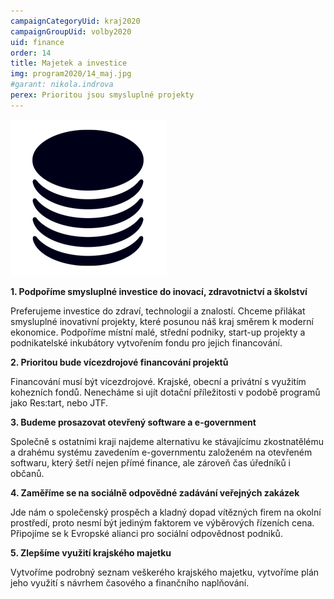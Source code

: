 ```yaml
---
campaignCategoryUid: kraj2020
campaignGroupUid: volby2020
uid: finance
order: 14
title: Majetek a investice
img: program2020/14_maj.jpg
#garant: nikola.indrova
perex: Prioritou jsou smysluplné projekty
---
```


![](/assets/img/program2020/14_finance.png)


**1.  Podpoříme smysluplné investice do inovací, zdravotnictví a školství**
    
Preferujeme investice do zdraví, technologií a znalostí. Chceme přilákat smysluplné inovativní projekty, které posunou náš kraj směrem k moderní ekonomice. Podpoříme místní malé, střední podniky, start-up projekty a podnikatelské inkubátory vytvořením fondu pro jejich financování.
    
**2.  Prioritou bude vícezdrojové financování projektů**
    
Financování musí být vícezdrojové. Krajské, obecní a privátní s využitím kohezních fondů. Nenecháme si ujít dotační příležitosti v podobě programů jako Res:tart, nebo JTF.
    
**3.  Budeme prosazovat otevřený software a e-government**
    
Společně s ostatními kraji najdeme alternativu ke stávajícímu zkostnatělému a drahému systému zavedením e-governmentu založeném na otevřeném softwaru, který šetří nejen přímé finance, ale zároveň čas úředníků i občanů.
    

**4.  Zaměříme se na sociálně odpovědné zadávání veřejných zakázek**
    
Jde nám o společenský prospěch a kladný dopad vítězných firem na okolní prostředí, proto nesmí být jediným faktorem ve výběrových řízeních cena. Připojíme se k Evropské alianci pro sociální odpovědnost podniků.
    

**5.  Zlepšíme využití krajského majetku**
    
Vytvoříme podrobný seznam veškerého krajského majetku, vytvoříme plán jeho využití s návrhem časového a finančního naplňování.
